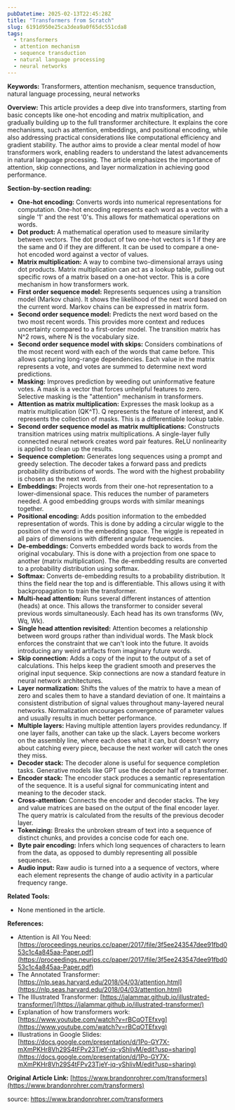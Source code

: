 ```yaml
---
pubDatetime: 2025-02-13T22:45:28Z
title: "Transformers from Scratch"
slug: 6191d950e25ca3dea9a0f65dc551cda8
tags:
  - transformers
  - attention mechanism
  - sequence transduction
  - natural language processing
  - neural networks
---
```


**Keywords:** Transformers, attention mechanism, sequence transduction, natural language processing, neural networks

**Overview:** This article provides a deep dive into transformers, starting from basic concepts like one-hot encoding and matrix multiplication, and gradually building up to the full transformer architecture. It explains the core mechanisms, such as attention, embeddings, and positional encoding, while also addressing practical considerations like computational efficiency and gradient stability. The author aims to provide a clear mental model of how transformers work, enabling readers to understand the latest advancements in natural language processing. The article emphasizes the importance of attention, skip connections, and layer normalization in achieving good performance.

**Section-by-section reading:**

*   **One-hot encoding:** Converts words into numerical representations for computation. One-hot encoding represents each word as a vector with a single '1' and the rest '0's. This allows for mathematical operations on words.
*   **Dot product:** A mathematical operation used to measure similarity between vectors. The dot product of two one-hot vectors is 1 if they are the same and 0 if they are different. It can be used to compare a one-hot encoded word against a vector of values.
*   **Matrix multiplication:** A way to combine two-dimensional arrays using dot products. Matrix multiplication can act as a lookup table, pulling out specific rows of a matrix based on a one-hot vector. This is a core mechanism in how transformers work.
*   **First order sequence model:** Represents sequences using a transition model (Markov chain). It shows the likelihood of the next word based on the current word. Markov chains can be expressed in matrix form.
*   **Second order sequence model:** Predicts the next word based on the two most recent words. This provides more context and reduces uncertainty compared to a first-order model. The transition matrix has N^2 rows, where N is the vocabulary size.
*   **Second order sequence model with skips:** Considers combinations of the most recent word with each of the words that came before. This allows capturing long-range dependencies. Each value in the matrix represents a vote, and votes are summed to determine next word predictions.
*   **Masking:** Improves prediction by weeding out uninformative feature votes. A mask is a vector that forces unhelpful features to zero. Selective masking is the "attention" mechanism in transformers.
*   **Attention as matrix multiplication:** Expresses the mask lookup as a matrix multiplication (QK^T). Q represents the feature of interest, and K represents the collection of masks. This is a differentiable lookup table.
*   **Second order sequence model as matrix multiplications:** Constructs transition matrices using matrix multiplications. A single-layer fully connected neural network creates word pair features. ReLU nonlinearity is applied to clean up the results.
*   **Sequence completion:** Generates long sequences using a prompt and greedy selection. The decoder takes a forward pass and predicts probability distributions of words. The word with the highest probability is chosen as the next word.
*   **Embeddings:** Projects words from their one-hot representation to a lower-dimensional space. This reduces the number of parameters needed. A good embedding groups words with similar meanings together.
*   **Positional encoding:** Adds position information to the embedded representation of words. This is done by adding a circular wiggle to the position of the word in the embedding space. The wiggle is repeated in all pairs of dimensions with different angular frequencies.
*   **De-embeddings:** Converts embedded words back to words from the original vocabulary. This is done with a projection from one space to another (matrix multiplication). The de-embedding results are converted to a probability distribution using softmax.
*   **Softmax:** Converts de-embedding results to a probability distribution. It thins the field near the top and is differentiable. This allows using it with backpropagation to train the transformer.
*   **Multi-head attention:** Runs several different instances of attention (heads) at once. This allows the transformer to consider several previous words simultaneously. Each head has its own transforms (Wv, Wq, Wk).
*   **Single head attention revisited:** Attention becomes a relationship between word groups rather than individual words. The Mask block enforces the constraint that we can't look into the future. It avoids introducing any weird artifacts from imaginary future words.
*   **Skip connection:** Adds a copy of the input to the output of a set of calculations. This helps keep the gradient smooth and preserves the original input sequence. Skip connections are now a standard feature in neural network architectures.
*   **Layer normalization:** Shifts the values of the matrix to have a mean of zero and scales them to have a standard deviation of one. It maintains a consistent distribution of signal values throughout many-layered neural networks. Normalization encourages convergence of parameter values and usually results in much better performance.
*   **Multiple layers:** Having multiple attention layers provides redundancy. If one layer fails, another can take up the slack. Layers become workers on the assembly line, where each does what it can, but doesn't worry about catching every piece, because the next worker will catch the ones they miss.
*   **Decoder stack:** The decoder alone is useful for sequence completion tasks. Generative models like GPT use the decoder half of a transformer.
*   **Encoder stack:** The encoder stack produces a semantic representation of the sequence. It is a useful signal for communicating intent and meaning to the decoder stack.
*   **Cross-attention:** Connects the encoder and decoder stacks. The key and value matrices are based on the output of the final encoder layer. The query matrix is calculated from the results of the previous decoder layer.
*   **Tokenizing:** Breaks the unbroken stream of text into a sequence of distinct chunks, and provides a concise code for each one.
*   **Byte pair encoding:** Infers which long sequences of characters to learn from the data, as opposed to dumbly representing all possible sequences.
*   **Audio input:** Raw audio is turned into a a sequence of vectors, where each element represents the change of audio activity in a particular frequency range.

**Related Tools:**

*   None mentioned in the article.

**References:**

*   Attention is All You Need: [https://proceedings.neurips.cc/paper/2017/file/3f5ee243547dee91fbd053c1c4a845aa-Paper.pdf](https://proceedings.neurips.cc/paper/2017/file/3f5ee243547dee91fbd053c1c4a845aa-Paper.pdf)
*   The Annotated Transformer: [https://nlp.seas.harvard.edu/2018/04/03/attention.html](https://nlp.seas.harvard.edu/2018/04/03/attention.html)
*   The Illustrated Transformer: [https://jalammar.github.io/illustrated-transformer/](https://jalammar.github.io/illustrated-transformer/)
*   Explanation of how transformers work: [https://www.youtube.com/watch?v=rBCqOTEfxvg](https://www.youtube.com/watch?v=rBCqOTEfxvg)
*   Illustrations in Google Slides: [https://docs.google.com/presentation/d/1Po-GY7X-mXmPKHr8Vh29S4tFPv23TjeY-jq-yShlivM/edit?usp=sharing](https://docs.google.com/presentation/d/1Po-GY7X-mXmPKHr8Vh29S4tFPv23TjeY-jq-yShlivM/edit?usp=sharing)

**Original Article Link:** [https://www.brandonrohrer.com/transformers](https://www.brandonrohrer.com/transformers)


source: https://www.brandonrohrer.com/transformers